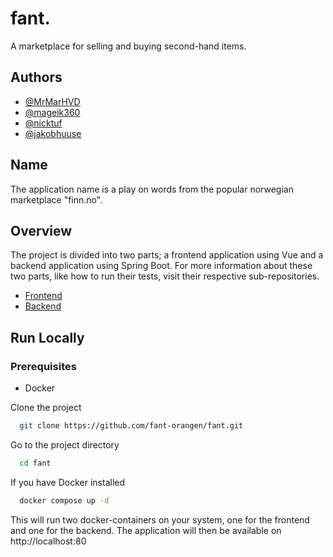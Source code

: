 
# fant.

A marketplace for selling and buying second-hand items.




## Authors

- [@MrMarHVD](https://github.com/MrMarHVD)
- [@mageik360](https://github.com/mageik360)
- [@nicktuf](https://github.com/nicktuf)
- [@jakobhuuse](https://github.com/jakobhuuse)


## Name
The application name is a play on words from the popular norwegian marketplace "finn.no".
## Overview

The project is divided into two parts; a frontend application using Vue and a backend application using Spring Boot. For more information about these two parts, like how to run their tests, visit their respective sub-repositories.

- [Frontend](frontend)
- [Backend](backend)
## Run Locally
### Prerequisites
- Docker

Clone the project

```bash
  git clone https://github.com/fant-orangen/fant.git
```

Go to the project directory

```bash
  cd fant
```

If you have Docker installed
```bash
  docker compose up -d
```
This will run two docker-containers on your system, one for the frontend and one for the backend. The application will then be available on http://localhost:80

